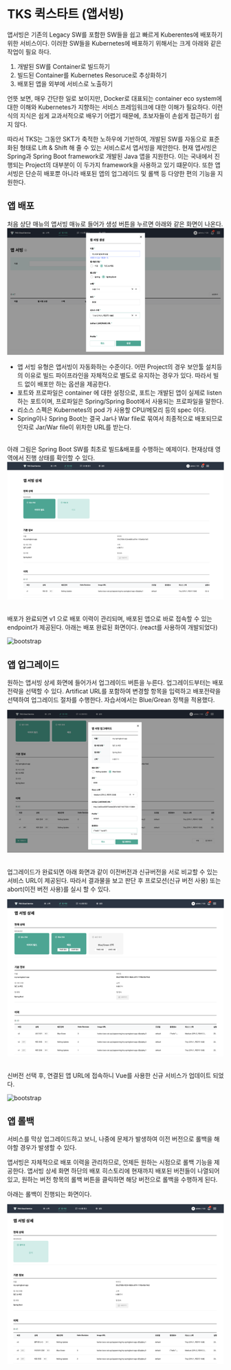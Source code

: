 # TKS 퀵스타트 (앱서빙)

   앱서빙은 기존의 Legacy SW를 포함한 SW들을 쉽고 빠르게 Kuberentes에 배포하기 위한 서비스이다.
   이러한 SW들을 Kubernetes에 배포하기 위해서는 크게 아래와 같은 작업이 필요 하다.
   
   1. 개발된 SW를 Container로 빌드하기
   2. 빌드된 Container를 Kubernetes Resoruce로 추상화하기
   3. 배포된 앱을 외부에 서비스로 노출하기
   
   언뜻 보면, 매우 간단한 일로 보이지만, Docker로 대표되는 container eco system에 대한 이해와 Kubernetes가 지향하는 서비스 프레임워크에 대한 이해가 필요하다. 이런식의 지식은 쉽게 교과서적으로 배우기 어렵기 때문에, 초보자들이 손쉽게 접근하기 쉽지 않다.

   따라서 TKS는 그동안 SKT가 축적한 노하우에 기반하여, 개발된 SW를 자동으로 표준화된 형태로 Lift & Shift 해 줄 수 있는 서비스로서 앱서빙을 제안한다.
   현재 앱서빙은 Spring과 Spring Boot framework로 개발된 Java 앱을 지원한다. 이는 국내에서 진행되는 Project의 대부분이 이 두가지 framework을 사용하고 있기 떄문이다. 또한 앱서빙은 단순히 배포뿐 아니라 배포된 앱의 업그레이드 및 롤백 등 다양한 편의 기능을 지원한다.  
   
## **앱 배포**

   처음 상단 매뉴의 앱서빙 매뉴로 들어가 생성  버튼을 누르면 아래와 같은 화면이 나온다.
     ![bootstrap](../assets/images/tks-app-c.png)

   - 앱 서빙 유형은 앱서빙이 자동화하는 수준이다. 어떤 Project의 경우 보안툴 설치등의 이유로 빌드 파이프라인을 자체적으로 별도로 유지하는 경우가 있다. 따라서 빌드 없이 배포만 하는 옵션을 제공한다.
   - 포트와 프로파일은 container 에 대한 설정으로, 포트는 개발된 앱이 실제로 listen하는 포트이며, 프로파일은 Spring/Spring Boot에서 사용되는 프로파일을 말한다.
   - 리소스 스펙은 Kubernetes의 pod 가 사용할 CPU/메모리 등의 spec 이다.
   - Spring이나 Spring Boot는 결국 Jar나 War file로 묶여서 최종적으로 배포되므로 인자로 Jar/War file이 위차한 URL를 받는다.<br><br>
  
   아래 그림은 Spring Boot SW를 최초로 빌드&배포를 수행하는 예제이다. 현재상태 영역에서 진행 상태를 확인할 수 있다.
   ![bootstrap](../assets/images/tks-app-deploy-status.png)<br><br>

   배포가 완료되면 v1 으로 배포 이력이 관리되며, 배포된 앱으로 바로 접속할 수 있는 endpoint가 제공된다. 아래는 배포 완료된 화면이다. (react를 사용하여 개발되었다)

   ![bootstrap](../assets/images/tks-app-v1.png)  
   
## **앱 업그레이드**

   원하는 앱서빙 상세 화면에 들어가서 업그레이드 버튼을 누른다. 업그레이드부터는 배포전략을 선택할 수 있다. Artificat URL를 포함하여 변경할 항목을 입력하고 배포전략을 선택하여 업그레이드 절차를 수행한다. 자습서에서는 Blue/Grean 정책을 적용했다.

   ![bootstrap](../assets/images/tks-app-upgrade-modal.png)<br><br>
  
   업그레이드가 완료되면 아래 화면과 같이 이전버전과 신규버전을 서로 비교할 수 있는 서비스 URL이 제공된다. 따라서 결과물을 보고 판단 후 프로모션(신규 버전 사용) 또는 abort(이전 버전 사용)를 실시 할 수 있다.

   ![bootstrap](../assets/images/tks-app-bg-wait.png)<br><br>
  
   신버전 선택 후, 연결된 앱 URL에 접속하니 Vue를 사용한 신규 서비스가 업데이트 되었다.

   ![bootstrap](../assets/images/tks-app-v2.png)  
  
## **앱 롤백**

   서비스를 막상 업그레이드하고 보니, 나중에 문제가 발생하여 이전 버전으로 롤백을 해야할 경우가 발생할 수 있다.

   앱서빙은 자체적으로 배포 이력을 관리하므로, 언제든 원하는 시점으로 롤백 기능을 제공한다. 앱서빙 상세 화면 하단의 배포 히스토리에 현재까지 배포된 버전들이 나열되어있고, 원하는 버전 항목의 롤백 버튼을 클릭하면 해당 버전으로 롤백을 수행하게 된다.


   아래는 롤백이 진행되는 화면이다.

   ![bootstrap](../assets/images/tks-app-rollback.png)
